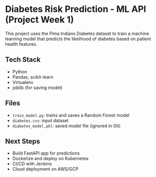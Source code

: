 # Diabetes Risk Prediction - ML API (Project Week 1)

This project uses the Pima Indians Diabetes dataset to train a machine learning model that predicts the likelihood of diabetes based on patient health features.

##  Tech Stack
- Python
- Pandas, scikit-learn
- Virtualenv
- joblib (for saving model)

##  Files
- `train_model.py`: trains and saves a Random Forest model
- `diabetes.csv`: input dataset
- `diabetes_model.pkl`: saved model file (ignored in Git)

##  Next Steps
- Build FastAPI app for predictions
- Dockerize and deploy on Kubernetes
- CI/CD with Jenkins
- Cloud deployment on AWS/GCP
